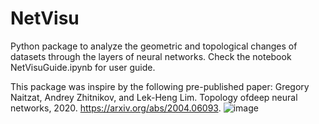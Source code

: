 # NetVisu
Python package to analyze the geometric and topological changes of datasets through the layers of neural networks. 
Check the notebook NetVisuGuide.ipynb for user guide.

This package was inspire by the following pre-published paper:
Gregory Naitzat, Andrey Zhitnikov, and Lek-Heng Lim. Topology ofdeep neural networks, 2020. https://arxiv.org/abs/2004.06093.
![image](https://user-images.githubusercontent.com/76597045/136271746-a4552a70-3bab-4373-aedc-4c3dc60603f2.png)
